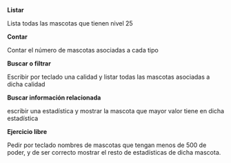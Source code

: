 **Listar**

Lista todas las mascotas que tienen nivel 25

**Contar**

Contar el número de mascotas asociadas a cada tipo

**Buscar o filtrar**

Escribir por teclado una calidad y listar todas las mascotas asociadas a dicha calidad

**Buscar información relacionada** 

escribir una estadística y mostrar la mascota que mayor valor tiene en dicha estadística

**Ejercicio libre**

Pedir por teclado nombres de mascotas que tengan menos de 500 de poder, y de ser correcto mostrar el resto de
estadísticas de dicha mascota.
